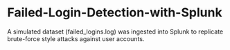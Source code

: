 # Failed-Login-Detection-with-Splunk
A simulated dataset (failed_logins.log) was ingested into Splunk to replicate brute-force style attacks against user accounts.
